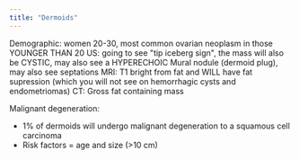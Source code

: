 ```yaml
---
title: "Dermoids"
---
```

Demographic: women 20-30, most common ovarian neoplasm in those YOUNGER THAN 20 
US: going to see &quot;tip iceberg sign&quot;, the mass will also be CYSTIC, may also see a HYPERECHOIC Mural nodule (dermoid plug), may also see septations
MRI: T1 bright from fat and WILL have fat supression (which you will not see on hemorrhagic cysts and endometriomas)
CT: Gross fat containing mass 

Malignant degeneration:
- 1% of dermoids will undergo malignant degeneration to a squamous cell carcinoma
- Risk factors = age and size (&gt;10 cm)

